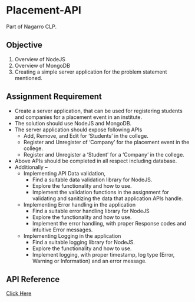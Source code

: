 # Placement-API
Part of Nagarro CLP.

## Objective

1. Overview of NodeJS
2. Overview of MongoDB
3. Creating a simple server application for the problem statement mentioned.

## Assignment Requirement

* Create a server application, that can be used for registering students and companies for a placement event in an institute.
* The solution should use NodeJS and MongoDB.
* The server application should expose following APIs
  * Add, Remove, and Edit for ‘Students’ in the college.
  * Register and Unregister of ‘Company’ for the placement event in the college. 
  * Register and Unregister a ‘Student’ for a ‘Company’ in the college.
* Above APIs should be completed in all respect including database.
* Additionally –
  * Implementing API Data validation,
    * Find a suitable data validation library for NodeJS.
    * Explore the functionality and how to use.
    * Implement the validation functions in the assignment for validating and sanitizing the data that application APIs handle.
  * Implementing Error handling in the application
    * Find a suitable error handling library for NodeJS
    * Explore the functionality and how to use.
    * Implement the error handling, with proper Response codes and intuitive
Error messages.
  * Implementing Logging in the application
    * Find a suitable logging library for NodeJS.
    * Explore the functionality and how to use.
    * Implement logging, with proper timestamp, log type (Error, Warning or Information) and an error message.

## API Reference

[Click Here](https://github.com/Kartik1607/Placement-API/blob/master/Backend/Documentation.pdf)
